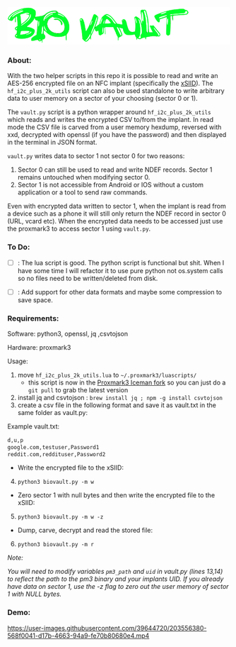 ![Biovault](/biovault.png)

### About:

With the two helper scripts in this repo it is possible to read and write an AES-256 encrypted file on an NFC implant (specifically the [xSIID](https://dangerousthings.com/product/xsiid/)). The `hf_i2c_plus_2k_utils` script can also be used standalone to write arbitrary data to user memory on a sector of your choosing (sector 0 or 1). 

The `vault.py` script is a python wrapper around `hf_i2c_plus_2k_utils` which reads and writes the encrypted CSV to/from the implant. In read mode the CSV file is carved from a user memory hexdump, reversed with xxd, decrypted with openssl (if you have the password) and then displayed in the terminal in JSON format.

`vault.py` writes data to sector 1 not sector 0 for two reasons:

1.  Sector 0 can still be used to read and write NDEF records. Sector 1 remains untouched when modifying sector 0.
2.  Sector 1 is not accessible from Android or IOS without a custom application or a tool to send raw commands.

Even with encrypted data written to sector 1, when the implant is read from a device such as a phone it will still only return the NDEF record in sector 0 (URL, vcard etc). When the encrypted data needs to be accessed just use the proxmark3 to access sector 1 using `vault.py`.



### To Do:

- [ ] : The lua script is good. The python script is functional but shit. When I have some time I will refactor it to use pure python not os.system calls so no files need to be written/deleted from disk.
- [ ] : Add support for other data formats and maybe some compression to save space.


### Requirements:


Software: python3, openssl, jq ,csvtojson

Hardware: proxmark3

Usage:

1.  move `hf_i2c_plus_2k_utils.lua` to `~/.proxmark3/luascripts/`
    - this script is now in the [Proxmark3 Iceman fork](https://github.com/RfidResearchGroup/proxmark3/blob/master/client/luascripts/hf_i2c_plus_2k_utils.lua) so you can just do a `git pull` to grab the latest version
2.  install jq and csvtojson : `brew install jq ; npm -g install csvtojson`
3.  create a csv file in the following format and save it as vault.txt in the same folder as vault.py:

Example vault.txt:
```
d,u,p
google.com,testuser,Password1
reddit.com,reddituser,Password2
```
- Write the encrypted file to the xSIID:

4.  `python3 biovault.py -m w`

- Zero sector 1 with null bytes and then write the encrypted file to the xSIID:

5.  `python3 biovault.py -m w -z`

- Dump, carve, decrypt and read the stored file:

6.  `python3 biovault.py -m r` 


*Note:* 

*You will need to modify variables `pm3_path` and `uid` in vault.py (lines 13,14) to reflect the path to the pm3 binary and your implants UID.* 
*If you already have data on sector 1, use the -z flag to zero out the user memory of sector 1 with NULL bytes.*

### Demo:

https://user-images.githubusercontent.com/39644720/203556380-568f0041-d17b-4663-94a9-fe70b80680e4.mp4




